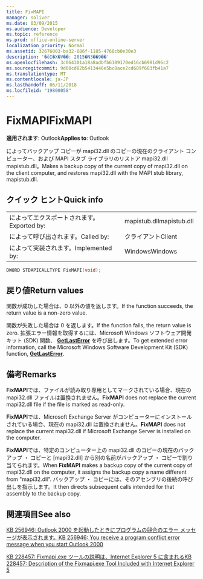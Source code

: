 ```yaml
---
title: FixMAPI
manager: soliver
ms.date: 03/09/2015
ms.audience: Developer
ms.topic: reference
ms.prod: office-online-server
localization_priority: Normal
ms.assetid: 32676003-ba32-886f-1185-4760cb0e30e3
description: '�ŏI�X�V��: 2015�N3��9��'
ms.openlocfilehash: 3c064301a18a8adbfb6109170ed16cb6981d96c2
ms.sourcegitcommit: 9d60cd82b5413446e5bc8ace2cd689f683fb41a7
ms.translationtype: MT
ms.contentlocale: ja-JP
ms.lasthandoff: 06/11/2018
ms.locfileid: "19800058"
---
```

# <a name="fixmapi"></a><span data-ttu-id="525a6-103">FixMAPI</span><span class="sxs-lookup"><span data-stu-id="525a6-103">FixMAPI</span></span>

  
  
<span data-ttu-id="525a6-104">**適用されます**: Outlook</span><span class="sxs-lookup"><span data-stu-id="525a6-104">**Applies to**: Outlook</span></span> 
  
<span data-ttu-id="525a6-105">によってバックアップ コピーが mapi32.dll のコピーの現在のクライアント コンピューター、および MAPI スタブ ライブラリのリストア mapi32.dll mapistub.dll。</span><span class="sxs-lookup"><span data-stu-id="525a6-105">Makes a backup copy of the current copy of mapi32.dll on the client computer, and restores mapi32.dll with the MAPI stub library, mapistub.dll.</span></span>
  
## <a name="quick-info"></a><span data-ttu-id="525a6-106">クイック ヒント</span><span class="sxs-lookup"><span data-stu-id="525a6-106">Quick info</span></span>

|||
|:-----|:-----|
|<span data-ttu-id="525a6-107">によってエクスポートされます。</span><span class="sxs-lookup"><span data-stu-id="525a6-107">Exported by:</span></span>  <br/> |<span data-ttu-id="525a6-108">mapistub.dll</span><span class="sxs-lookup"><span data-stu-id="525a6-108">mapistub.dll</span></span>  <br/> |
|<span data-ttu-id="525a6-109">によって呼び出されます。</span><span class="sxs-lookup"><span data-stu-id="525a6-109">Called by:</span></span>  <br/> |<span data-ttu-id="525a6-110">クライアント</span><span class="sxs-lookup"><span data-stu-id="525a6-110">Client</span></span>  <br/> |
|<span data-ttu-id="525a6-111">によって実装されます。</span><span class="sxs-lookup"><span data-stu-id="525a6-111">Implemented by:</span></span>  <br/> |<span data-ttu-id="525a6-112">Windows</span><span class="sxs-lookup"><span data-stu-id="525a6-112">Windows</span></span>  <br/> |
   
```cpp
DWORD STDAPICALLTYPE FixMAPI(void); 
```

## <a name="return-values"></a><span data-ttu-id="525a6-113">戻り値</span><span class="sxs-lookup"><span data-stu-id="525a6-113">Return values</span></span>

<span data-ttu-id="525a6-114">関数が成功した場合は、0 以外の値を返します。</span><span class="sxs-lookup"><span data-stu-id="525a6-114">If the function succeeds, the return value is a non-zero value.</span></span>
  
<span data-ttu-id="525a6-115">関数が失敗した場合は 0 を返します。</span><span class="sxs-lookup"><span data-stu-id="525a6-115">If the function fails, the return value is zero.</span></span> <span data-ttu-id="525a6-116">拡張エラー情報を取得するには、Microsoft Windows ソフトウェア開発キット (SDK) 関数、 **[GetLastError](http://msdn.microsoft.com/ja-jp/library/ms679360.aspx)** を呼び出します。</span><span class="sxs-lookup"><span data-stu-id="525a6-116">To get extended error information, call the Microsoft Windows Software Development Kit (SDK) function, **[GetLastError](http://msdn.microsoft.com/ja-jp/library/ms679360.aspx)**.</span></span> 
  
## <a name="remarks"></a><span data-ttu-id="525a6-117">備考</span><span class="sxs-lookup"><span data-stu-id="525a6-117">Remarks</span></span>

 <span data-ttu-id="525a6-118">**FixMAPI**では、ファイルが読み取り専用としてマークされている場合、現在の mapi32.dll ファイルは置換されません。</span><span class="sxs-lookup"><span data-stu-id="525a6-118">**FixMAPI** does not replace the current mapi32.dll file if the file is marked as read-only.</span></span> 
  
 <span data-ttu-id="525a6-119">**FixMAPI**では、Microsoft Exchange Server がコンピューターにインストールされている場合、現在の mapi32.dll は置換されません。</span><span class="sxs-lookup"><span data-stu-id="525a6-119">**FixMAPI** does not replace the current mapi32.dll if Microsoft Exchange Server is installed on the computer.</span></span> 
  
<span data-ttu-id="525a6-120">**FixMAPI**では、特定のコンピューター上の mapi32.dll のコピーの現在のバックアップ ・ コピーと [mapi32.dll] から別の名前がバックアップ ・ コピーで割り当てられます。</span><span class="sxs-lookup"><span data-stu-id="525a6-120">When **FixMAPI** makes a backup copy of the current copy of mapi32.dll on the computer, it assigns the backup copy a name different from "mapi32.dll".</span></span> <span data-ttu-id="525a6-121">バックアップ ・ コピーには、そのアセンブリの後続の呼び出しを指示します。</span><span class="sxs-lookup"><span data-stu-id="525a6-121">It then directs subsequent calls intended for that assembly to the backup copy.</span></span> 
  
## <a name="see-also"></a><span data-ttu-id="525a6-122">関連項目</span><span class="sxs-lookup"><span data-stu-id="525a6-122">See also</span></span>



[<span data-ttu-id="525a6-123">KB 256946: Outlook 2000 を起動したときにプログラムの競合のエラー メッセージが表示されます。</span><span class="sxs-lookup"><span data-stu-id="525a6-123">KB 256946: You receive a program conflict error message when you start Outlook 2000</span></span>](http://support.microsoft.com/kb/256946)
  
[<span data-ttu-id="525a6-124">KB 228457: Fixmapi.exe ツールの説明は、Internet Explorer 5 に含まれる</span><span class="sxs-lookup"><span data-stu-id="525a6-124">KB 228457: Description of the Fixmapi.exe Tool Included with Internet Explorer 5</span></span>](http://support.microsoft.com/kb/228457)

